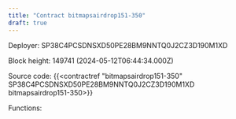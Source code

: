```yaml
---
title: "Contract bitmapsairdrop151-350"
draft: true
---
```

Deployer: SP38C4PCSDNSXD50PE28BM9NNTQ0J2CZ3D190M1XD


 



Block height: 149741 (2024-05-12T06:44:34.000Z)

Source code: {{<contractref "bitmapsairdrop151-350" SP38C4PCSDNSXD50PE28BM9NNTQ0J2CZ3D190M1XD bitmapsairdrop151-350>}}

Functions:


